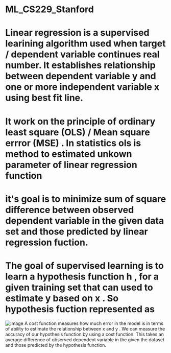 # ML_CS229_Stanford
# Linear regression is a supervised learining algorithm used when target / dependent variable continues real number. It establishes relationship between dependent variable  y  and one or more independent variable  x  using best fit line.
# It work on the principle of ordinary least square  (OLS)  / Mean square errror  (MSE) . In statistics ols is method to estimated unkown parameter of linear regression function
# it's goal is to minimize sum of square difference between observed dependent variable in the given data set and those predicted by linear regression fuction.
# The goal of supervised learning is to learn a hypothesis function  h , for a given training set that can used to estimate  y  based on  x . So hypothesis fuction represented as
![image](https://user-images.githubusercontent.com/43907156/164890656-f473a40b-f0c4-4830-a969-a214b0b81ed8.png)
A cost function measures how much error in the model is in terms of ability to estimate the relationship between  x  and  y . We can measure the accuracy of our hypothesis function by using a cost function. This takes an average difference of observed dependent variable in the given the dataset and those predicted by the hypothesis function.
